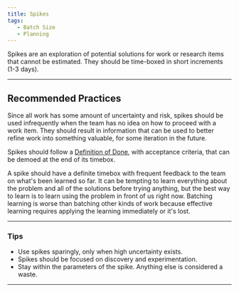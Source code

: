 ```yaml
---
title: Spikes
tags: 
   - Batch Size
   - Planning
---
```


Spikes are an exploration of potential solutions for work or research items that cannot be estimated. They
should be time-boxed in short increments (1-3 days).

---

## Recommended Practices

Since all work has some amount of uncertainty and risk, spikes should be used
infrequently when the team has no idea on how to proceed with a work item. They
should result in information that can be used to better refine work into something
valuable, for some iteration in the future.

Spikes should follow a [Definition of Done](/docs/workflow-management/definition-of-done),
with acceptance criteria, that can be demoed at the end of its timebox.

A spike should have a definite timebox with frequent feedback to the team on what's been learned so far. It can be
tempting to learn everything about the problem and all of the solutions before trying anything, but the best way to
learn is to learn using the problem in front of us right now. Batching learning is worse than batching other kinds of
work because effective learning requires applying the learning immediately or it's lost.

---

### Tips

- Use spikes sparingly, only when high uncertainty exists.
- Spikes should be focused on discovery and experimentation.
- Stay within the parameters of the spike. Anything else is considered a waste.

---
